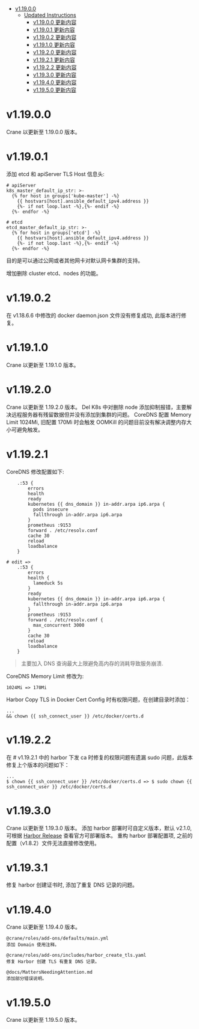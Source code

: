 - [v1.19.0.0](#v11900)
  - [Updated Instructions](#updated-instructions)
    - [v1.19.0.0 更新内容](#v11900-更新内容)
    - [v1.19.0.1 更新内容](#v11901-更新内容)
    - [v1.19.0.2 更新内容](#v11902-更新内容)
    - [v1.19.1.0 更新内容](#v11910-更新内容)
    - [v1.19.2.0 更新内容](#v11920-更新内容)
    - [v1.19.2.1 更新内容](#v11921-更新内容)
    - [v1.19.2.2 更新内容](#v11922-更新内容)
    - [v1.19.3.0 更新内容](#v11930-更新内容)
    - [v1.19.4.0 更新内容](#v11940-更新内容)
    - [v1.19.5.0 更新内容](#v11950-更新内容)

# v1.19.0.0

Crane 以更新至 1.19.0.0 版本。

# v1.19.0.1

添加 etcd 和 apiServer TLS Host 信息头:

```
# apiServer
k8s_master_default_ip_str: >-
  {% for host in groups['kube-master'] -%}
    {{ hostvars[host].ansible_default_ipv4.address }}
    {%- if not loop.last -%},{%- endif -%}
  {%- endfor -%}

# etcd
etcd_master_default_ip_str: >-
  {% for host in groups['etcd'] -%}
    {{ hostvars[host].ansible_default_ipv4.address }}
    {%- if not loop.last -%},{%- endif -%}
  {%- endfor -%}
```

目的是可以通过公网或者其他网卡对默认网卡集群的支持。

增加删除 cluster etcd、nodes 的功能。


# v1.19.0.2

在 v1.18.6.6 中修改的 docker daemon.json 文件没有修复成功, 此版本进行修复。

# v1.19.1.0

Crane 以更新至 1.19.1.0 版本。

# v1.19.2.0

Crane 以更新至 1.19.2.0 版本。
Del K8s 中对删除 node 添加抑制报错，主要解决远程服务器有残留数据但并没有添加到集群的问题。
CoreDNS 配置 Memory Limit 1024Mi, 旧配置 170Mi 时会触发 OOMKill 的问题目前没有解决调整内存大小可避免触发。

# v1.19.2.1

CoreDNS 修改配置如下:

```
    .:53 {
        errors
        health
        ready
        kubernetes {{ dns_domain }} in-addr.arpa ip6.arpa {
          pods insecure
          fallthrough in-addr.arpa ip6.arpa
        }
        prometheus :9153
        forward . /etc/resolv.conf
        cache 30
        reload
        loadbalance
    }

# edit =>
    .:53 {
        errors
        health {
          lameduck 5s
        }
        ready
        kubernetes {{ dns_domain }} in-addr.arpa ip6.arpa {
          fallthrough in-addr.arpa ip6.arpa
        }
        prometheus :9153
        forward . /etc/resolv.conf {
          max_concurrent 3000
        }
        cache 30
        reload
        loadbalance
    }
```

> 主要加入 DNS 查询最大上限避免高内存的消耗导致服务崩溃.

CoreDNS Memory Limit 修改为:

```
1024Mi => 170Mi
```

Harbor Copy TLS in Docker Cert Config 时有权限问题，在创建目录时添加：

```
...
&& chown {{ ssh_connect_user }} /etc/docker/certs.d
```

# v1.19.2.2

在 # v1.19.2.1 中的 harbor 下发 ca 时修复的权限问题有遗漏 sudo 问题，此版本修复上个版本的问题如下：

```
...
$ chown {{ ssh_connect_user }} /etc/docker/certs.d => $ sudo chown {{ ssh_connect_user }} /etc/docker/certs.d
```

# v1.19.3.0

Crane 以更新至 1.19.3.0 版本。
添加 harbor 部署时可自定义版本，默认 v2.1.0, 可根据 [Harbor Release](https://github.com/goharbor/harbor/releases) 查看官方可部署版本。
重构 harbor 部署配置项, 之前的配置（v1.8.2）文件无法直接修改使用。

# v1.19.3.1

修复 harbor 创建证书时, 添加了重复 DNS 记录的问题。

# v1.19.4.0

Crane 以更新至 1.19.4.0 版本。

```
@crane/roles/add-ons/defaults/main.yml
添加 Domain 使用注释。

@crane/roles/add-ons/includes/harbor_create_tls.yaml
修复 Harbor 创建 TLS 有重复 DNS 记录。

@docs/MattersNeedingAttention.md
添加部分错误说明。
```

# v1.19.5.0

Crane 以更新至 1.19.5.0 版本。